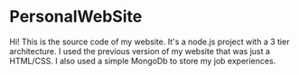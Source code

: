 # PersonalWebSite

Hi! This is the source code of my website.
It's a node.js project with a 3 tier architecture. 
I used the previous version of my website that was just a HTML/CSS.
I also used a simple MongoDb to store my job experiences.